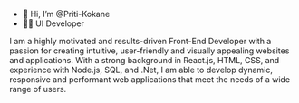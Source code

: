 - 👋 Hi, I’m @Priti-Kokane
- 👩‍💻 UI Developer

I am a highly motivated and results-driven Front-End Developer with a passion for creating intuitive, user-friendly and visually appealing websites and applications. With a strong background in React.js, HTML, CSS, and experience with Node.js, SQL, and .Net, I am able to develop dynamic, responsive and performant web applications that meet the needs of a wide range of users.

<!---
Priti-Kokane/Priti-Kokane is a ✨ special ✨ repository because its `README.md` (this file) appears on your GitHub profile.
You can click the Preview link to take a look at your changes.
--->
